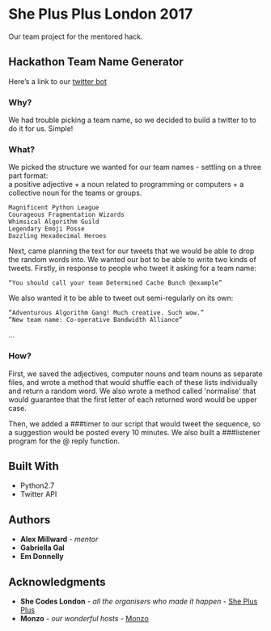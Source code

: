 # She Plus Plus London 2017

Our team project for the mentored hack.

## Hackathon Team Name Generator

Here’s a link to our [twitter bot](https://twitter.com/ShePlusPlusTeam)

### Why?

We had trouble picking a team name, so we decided to build a twitter to to do it for us. Simple!

### What?

We picked the structure we wanted for our team names - settling on a three part format:  
a positive adjective + a noun related to programming or computers + a collective noun for the teams or groups. 

```
Magnificent Python League
Courageous Fragmentation Wizards
Whimsical Algorithm Guild
Legendary Emoji Posse
Dazzling Hexadecimal Heroes
```


Next, came planning the text for our tweets that we would be able to drop the random words into. We wanted our bot to be able to write two kinds of tweets. Firstly, in response to people who tweet it asking for a team name:

```
“You should call your team Determined Cache Bunch @example”
```
We also wanted it to be able to tweet out semi-regularly on its own:

```
“Adventurous Algorithm Gang! Much creative. Such wow.”
“New team name: Co-operative Bandwidth Alliance”
```
… 

### How?
First, we saved the adjectives, computer nouns and team nouns as separate files, and wrote a method that would shuffle each of these lists individually and return a random word. We also wrote a method called 'normalise' that would guarantee that the first letter of each returned word would be upper case.

Then, we added a ###timer to our script that would tweet the sequence, so a suggestion would be posted every 10 minutes. 
We also built a ###listener program for the @ reply function. 

## Built With

* Python2.7
* Twitter API

## Authors

* **Alex Millward** - *mentor*
* **Gabriella Gal**
* **Em Donnelly**

## Acknowledgments


* **She Codes London** - *all the organisers who made it happen* - [She Plus Plus](http://www.sheplusplus.london/)
* **Monzo** - *our wonderful hosts* - [Monzo](https://monzo.com/about/)
